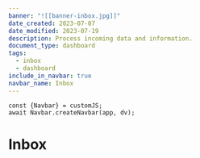 ```yaml
---
banner: "![[banner-inbox.jpg]]"
date_created: 2023-07-07
date_modified: 2023-07-19
description: Process incoming data and information.
document_type: dashboard
tags:
  - inbox
  - dashboard
include_in_navbar: true
navbar_name: Inbox
---
```


```dataviewjs
const {Navbar} = customJS;
await Navbar.createNavbar(app, dv); 
```

# Inbox
